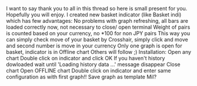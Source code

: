 I want to say thank you to all in this thread so here is small present for you. Hopefully you will enjoy.
I created new basket indicator (like Basket indi) which has few advantages:
No problems with graph refreshing, all bars are loaded correctly now, not necessary to close/ open terminal
Weight of pairs is counted based on your currency, no *100 for non JPY pairs
This way you can simply check move of your basket by Crosshair, simply click and move and second number is move in your currency
Only one graph is open for basket, indicator is in Offline chart
Others will follow ;)
Installation:
Open any chart
Double click on indicator and click OK
If you haven't history dowloaded wait until 'Loading history data ...' message disappear
Close chart
Open OFFLINE chart
Double click on indicator and enter same configuration as with first graph!!
Save graph as template
Mil?